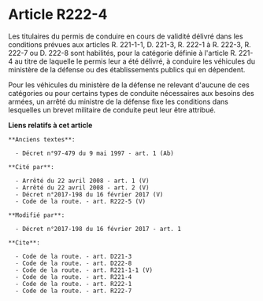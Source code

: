 # Article R222-4

Les titulaires du permis de conduire en cours de validité délivré dans les conditions prévues aux articles R. 221-1-1, D.
221-3, R. 222-1 à R. 222-3, R. 222-7 ou D. 222-8 sont habilités, pour la catégorie définie à l'article R. 221-4 au titre de
laquelle le permis leur a été délivré, à conduire les véhicules du ministère de la défense ou des établissements publics qui
en dépendent. 

Pour les véhicules du ministère de la défense ne relevant d'aucune de ces catégories ou pour certains types de conduite
nécessaires aux besoins des armées, un arrêté du ministre de la défense fixe les conditions dans lesquelles un brevet
militaire de conduite peut leur être attribué.

**Liens relatifs à cet article**

	**Anciens textes**:

	  - Décret n°97-479 du 9 mai 1997 - art. 1 (Ab)

	**Cité par**:

	  - Arrêté du 22 avril 2008 - art. 1 (V)
	  - Arrêté du 22 avril 2008 - art. 2 (V)
	  - Décret n°2017-198 du 16 février 2017 (V)
	  - Code de la route. - art. R222-5 (V)

	**Modifié par**:

	  - Décret n°2017-198 du 16 février 2017 - art. 1

	**Cite**:

	  - Code de la route. - art. D221-3
	  - Code de la route. - art. D222-8
	  - Code de la route. - art. R221-1-1 (V)
	  - Code de la route. - art. R221-4
	  - Code de la route. - art. R222-1
	  - Code de la route. - art. R222-7
